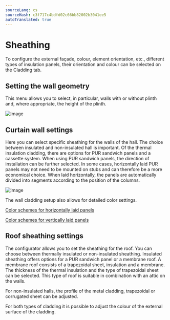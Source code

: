 ```yaml
---
sourceLang: cs
sourceHash: c3f717c4bdfd02c66bb82002b3041ee5
autoTranslated: true
---
```



# Sheathing

To configure the external façade, colour, element orientation, etc., different types of insulation panels, their orientation and colour can be selected on the Cladding tab.

## Setting the wall geometry
This menu allows you to select, in particular, walls with or without plinth and, where appropriate, the height of the plinth.

![image](img/224623326-c946946c-d0b4-4865-bd87-0a54fe919229.png)

## Curtain wall settings
Here you can select specific sheathing for the walls of the hall. The choice between insulated and non-insulated hall is important. Of the thermal insulation cladding, there are options for PUR sandwich panels and a cassette system. When using PUR sandwich panels, the direction of installation can be further selected. In some cases, horizontally laid PUR panels may not need to be mounted on stubs and can therefore be a more economical choice. When laid horizontally, the panels are automatically divided into segments according to the position of the columns.

![image](img/224623632-ac65c981-282d-4b38-940e-bc698f57df45.png)

The wall cladding setup also allows for detailed color settings.

[Color schemes for horizontally laid panels](../advanced/sheeting/wallColorSchemeHorizontal.md)

[Color schemes for vertically laid panels](../advanced/sheeting/wallColorSchemeVertical.md)


## Roof sheathing settings
The configurator allows you to set the sheathing for the roof. You can choose between thermally insulated or non-insulated sheathing. Insulated sheathing offers options for a PUR sandwich panel or a membrane roof.
A membrane roof consists of a trapezoidal sheet, insulation and a membrane. The thickness of the thermal insulation and the type of trapezoidal sheet can be selected. This type of roof is suitable in combination with an attic on the walls.

For non-insulated halls, the profile of the metal cladding, trapezoidal or corrugated sheet can be adjusted.

For both types of cladding it is possible to adjust the colour of the external surface of the cladding.
